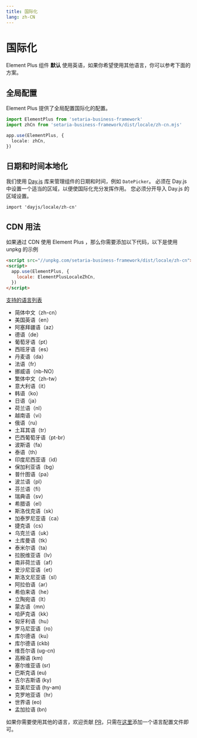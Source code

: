 ```yaml
---
title: 国际化
lang: zh-CN
---
```


# 国际化

Element Plus 组件 **默认** 使用英语，如果你希望使用其他语言，你可以参考下面的方案。

## 全局配置

Element Plus 提供了全局配置国际化的配置。

```typescript
import ElementPlus from 'setaria-business-framework'
import zhCn from 'setaria-business-framework/dist/locale/zh-cn.mjs'

app.use(ElementPlus, {
  locale: zhCn,
})
```

## 日期和时间本地化

我们使用 [Day.js](https://day.js.org/docs/en/i18n/i18n) 库来管理组件的日期和时间，例如 `DatePicker`。 必须在 Day.js 中设置一个适当的区域，以便使国际化充分发挥作用。 您必须分开导入 Day.js 的区域设置。

```
import 'dayjs/locale/zh-cn'
```

## CDN 用法

如果通过 CDN 使用 Element Plus ，那么你需要添加以下代码，以下是使用 unpkg 的示例

```html
<script src="//unpkg.com/setaria-business-framework/dist/locale/zh-cn"></script>
<script>
  app.use(ElementPlus, {
    locale: ElementPlusLocaleZhCn,
  })
</script>
```

[支持的语言列表](https://github.com/setaria-business-framework/setaria-business-framework/tree/dev/packages/locale/lang)

<ul class="language-list">
  <li>简体中文（zh-cn）</li>
  <li>美国英语（en）</li>
  <li>阿塞拜疆语（az）</li>
  <li>德语（de）</li>
  <li>葡萄牙语（pt）</li>
  <li>西班牙语（es）</li>
  <li>丹麦语（da）</li>
  <li>法语（fr）</li>
  <li>挪威语（nb-NO）</li>
  <li>繁体中文（zh-tw）</li>
  <li>意大利语（it）</li>
  <li>韩语（ko）</li>
  <li>日语（ja）</li>
  <li>荷兰语（nl）</li>
  <li>越南语（vi）</li>
  <li>俄语（ru）</li>
  <li>土耳其语（tr）</li>
  <li>巴西葡萄牙语（pt-br）</li>
  <li>波斯语（fa）</li>
  <li>泰语（th）</li>
  <li>印度尼西亚语（id）</li>
  <li>保加利亚语（bg）</li>
  <li>普什图语（pa）</li>
  <li>波兰语（pl）</li>
  <li>芬兰语（fi）</li>
  <li>瑞典语（sv）</li>
  <li>希腊语（el）</li>
  <li>斯洛伐克语（sk）</li>
  <li>加泰罗尼亚语（ca）</li>
  <li>捷克语（cs）</li>
  <li>乌克兰语（uk）</li>
  <li>土库曼语（tk）</li>
  <li>泰米尔语（ta）</li>
  <li>拉脱维亚语（lv）</li>
  <li>南非荷兰语（af）</li>
  <li>爱沙尼亚语（et）</li>
  <li>斯洛文尼亚语（sl）</li>
  <li>阿拉伯语（ar）</li>
  <li>希伯来语（he）</li>
  <li>立陶宛语（lt）</li>
  <li>蒙古语（mn）</li>
  <li>哈萨克语（kk）</li>
  <li>匈牙利语（hu）</li>
  <li>罗马尼亚语（ro）</li>
  <li>库尔德语（ku）</li>
  <li>库尔德语 (ckb)</li>
  <li>维吾尔语 (ug-cn)</li>
  <li>高棉语 (km)</li>
  <li>塞尔维亚语 (sr)</li>
  <li>巴斯克语 (eu)</li>
  <li>吉尔吉斯语 (ky)</li>
  <li>亚美尼亚语 (hy-am)</li>
  <li>克罗地亚语（hr）</li>
  <li>世界语 (eo)</li>
  <li>孟加拉语 (bn)</li>
</ul>

如果你需要使用其他的语言，欢迎贡献 [PR](https://github.com/setaria-business-framework/setaria-business-framework/pulls)，只需在[这里](https://github.com/setaria-business-framework/setaria-business-framework/tree/dev/packages/locale/lang)添加一个语言配置文件即可。

<style>
  .language-list {
    list-style: disc
  }
</style>
